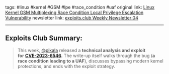 tags: #linux #kernel #GSM #lpe #race_condition #uaf
original link:  [Linux Kernel GSM Multiplexing Race Condition Local Privilege Escalation Vulnerability](https://github.com/Nassim-Asrir/ZDI-24-020?ref=blog.exploits.club)
newsletter link: [exploits.club Weekly Newsletter 04](https://blog.exploits.club/exploits-club-weekly-newsletter-04/)

---
## Exploits Club Summary:
> This week, [@pikala](https://twitter.com/p1k4l4?ref=blog.exploits.club) released a **technical analysis and exploit for** [**CVE-2023-6546**](https://nvd.nist.gov/vuln/detail/CVE-2023-6546?ref=blog.exploits.club)**.** The write-up itself walks through the bug (**a race condition leading to a UAF**), discusses bypassing modern kernel protections, and ends with the exploit strategy. 